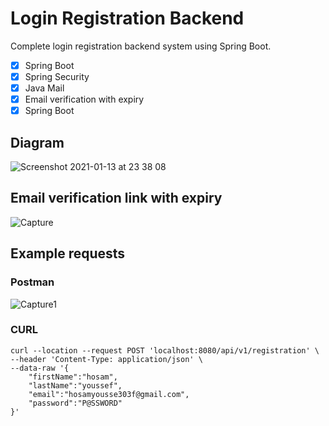 # Login Registration Backend 

Complete login registration backend system using Spring Boot.


- [x] Spring Boot
- [x] Spring Security
- [x] Java Mail
- [x] Email verification with expiry
- [x] Spring Boot

## Diagram
![Screenshot 2021-01-13 at 23 38 08](https://user-images.githubusercontent.com/40702606/104789980-15581a00-578e-11eb-998d-30f2e6a9f461.png)

## Email verification link with expiry
![Capture](https://github.com/HosamUsf/login-and-registration-tutorial/assets/57178026/1a12163b-625d-4bf4-8230-e48f473cb303)

## Example requests
### Postman
![Capture1](https://github.com/HosamUsf/login-and-registration-tutorial/assets/57178026/688705fd-4419-4a3d-9186-3dd2884c0cf3)

### CURL
```
curl --location --request POST 'localhost:8080/api/v1/registration' \
--header 'Content-Type: application/json' \
--data-raw '{
    "firstName":"hosam",
    "lastName":"youssef",
    "email":"hosamyousse303f@gmail.com",
    "password":"P@SSWORD"
}'
```
